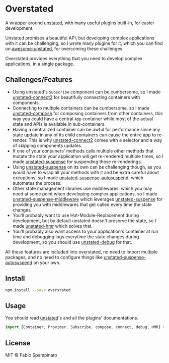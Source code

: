 # Overstated

A wrapper around [unstated](https://github.com/jamiebuilds/unstated), with many useful plugins built-in, for easier development.

Unstated promises a beautiful API, but developing complex applications with it can be challenging, so I wrote many plugins for it, which you can find on [awesome-unstated](https://github.com/tiaanduplessis/awesome-unstated), for overcoming these challenges.

Overstated provides everything that you need to develop complex applications, in a single package.

## Challenges/Features

- Using unstated's `Subscribe` component can be cumbersome, so I made [unstated-connect2](https://github.com/fabiospampinato/unstated-connect2) for beautifully connecting containers with components.
- Connecting to multiple containers can be cumbersome, so I made [unstated-compose](https://github.com/fabiospampinato/unstated-compose) for composing containers from other containers, this way you could have a central `App` container while most of the actual state and APIs is available in sub-containers.
- Having a centralized container can be awful for performance since any state update in any of its child containers can cause the entire app to re-render. This is why [unstated-connect2](https://github.com/fabiospampinato/unstated-connect2) comes with a selector and a way of skipping components updates.
- If one of your containers' methods calls multiple other methods that mutate the state your application will get re-rendered multiple times, so I made [unstated-suspense](https://github.com/fabiospampinato/unstated-compose-suspense) for suspending these re-renderings.
- Using [unstated-suspense](https://github.com/fabiospampinato/unstated-compose-suspense) on its own can be challenging though, as you would have to wrap all your methods with it and be extra careful about exceptions, so I made [unstated-suspense-autosuspend](https://github.com/fabiospampinato/unstated-suspense-autosuspend), which automates the process.
- Other state management libraries use middlewares, which you may need at some point when developing complex applications, so I made [unstated-suspense-middleware](https://github.com/fabiospampinato/unstated-suspense-middleware) which leverages [unstated-suspense](https://github.com/fabiospampinato/unstated-compose-suspense) for providing you with middlewares that get called every time the state changes.
- You'll probably want to use Hot-Module-Replacement during development, but by default unstated doesn't preserve the state, so I made [unstated-hmr](https://github.com/fabiospampinato/unstated-hmr) which solves that.
- You'll probably also want access to your application's container at run time and debugging logs everytime the state changes during development, so you should use [unstated-debug](https://github.com/sindresorhus/unstated-debug) for that.

All these features are included into overstated, no need to import multiple packages, and no need to configure things like [unstated-suspense-autosuspend](https://github.com/fabiospampinato/unstated-suspense-autosuspend) on your own.

## Install

```sh
npm install --save overstated
```

## Usage

You should read [unstated](https://github.com/jamiebuilds/unstated)'s and all the plugins' documentations.

```ts
import {Container, Provider, Subscribe, compose, connect, debug, HMR} from 'overstated';
```

## License

MIT © Fabio Spampinato
